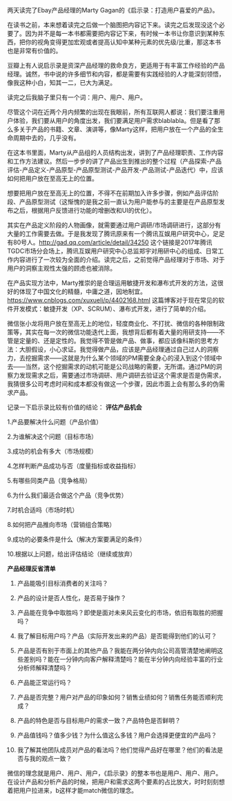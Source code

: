 
两天读完了Ebay产品经理的Marty Gagan的《启示录：打造用户喜爱的产品》。

在读书之前，本来想着读完之后做一个脑图把内容记下来。读完之后发现没这个必要了。因为并不是每一本书都需要把内容记下来，有时候一本书让你意识到某种东西，把你的视角变得更加宏观或者提高认知中某种元素的优先级/比重，那这本书也是非常有价值的。

豆瓣上有人说启示录是资深产品经理的救命良方，更适用于有丰富工作经验的产品经理。诚然，书中说的许多细节和内容，都是需要有实践经验的人才能深刻领悟，像我这种小白，知其一二，已大为满足。

读完之后我脑子里只有一个词：用户、用户、用户。

尽管这个词在近两个月内频繁的出现在我眼前，所有互联网人都说：我们要注重用户体验，我们要从用户的角度出发，我们要满足用户需求blablabla。但是看了那么多关于产品的书籍、文章、演讲等，像Marty这样，把用户放在一个产品的全生命周期中去的，几乎没有。

在这本书里面，Marty从产品组的人员结构出发，讲到了产品经理职责、工作内容和工作方法建议。然后一步步的讲了产品出生到推出的整个过程（产品探索-产品评估-产品定义-产品原型-产品原型测试-产品开发-产品测试-产品迭代）中，应该如何把用户放在至高无上的位置。

想要把用户放在至高无上的位置，不得不在前期加入许多步骤，例如产品评估阶段、产品原型测试（这惭愧的是我之前一直认为用户能参与的主要是在产品原型发布之后，根据用户反馈进行功能的增删改和UI的优化）。

其实在产品定义阶段的人物画像，就需要通过用户调研/市场调研进行，这部分有大量的工作需要去做。于是我发现了腾讯原来有一个腾讯互娱用户研究中心，足足有80号人。http://gad.qq.com/article/detail/34250 这个链接是2017年腾讯TGDC市场分会场上，腾讯互娱用户研究中心总监郑宇对用研中心的组成、日常工作内容进行了一次较为全面的介绍。读完之后，之前觉得产品经理对于市场、对于用户的洞察主观性太强的顾虑也被消除。

在产品实现方法中，Marty推崇的是合理运用敏捷开发和瀑布式开发的方法，这很好的体现了中国文化的精髓，中庸之道，因地制宜。https://www.cnblogs.com/xuxueli/p/4402168.html 这篇博客对于现在常见的软件开发模式：敏捷开发（XP、SCRUM）、瀑布式开发，进行了简单的介绍。

微信张小龙将用户放在至高无上的地位，轻度商业化、不打扰、微信的各种限制政策等，其实在每一次的微信功能迭代上面，我想背后都有着大量的用研支持——不管是定量的、还是定性的。我觉得不管是做产品、做事，都应该像科斯的思考方法：大胆假设，小心求证。我觉得做产品，应该是产品经理通过自己过人的洞察力，去挖掘需求——这就是为什么某个领域的PM需要全身心的浸入到这个领域中去——当然，这个挖掘需求的动机可能是公司战略的需要，无所谓。通过PM的洞察力发现需求之后，需要通过市场调研、用户调研去验证这个需求是否是伪需求，我猜很多公司考虑时间和成本都没有做这一个步骤，因此市面上会有那么多的伪需求产品。

记录一下启示录比较有价值的结论：
**评估产品机会** 

1.产品要解决什么问题（产品价值） 

2.为谁解决这个问题（目标市场） 

3.成功的机会有多大（市场规模） 

4.怎样判断产品成功与否（度量指标或收益指标） 

5.有哪些同类产品（竞争格局） 

6.为什么我们最适合做这个产品（竞争优势） 

7.时机合适吗（市场时机） 

8.如何把产品推向市场（营销组合策略） 

9.成功的必要条件是什么（解决方案要满足的条件） 

10.根据以上问题，给出评估结论（继续或放弃）

**产品经理反省清单**
1. 产品能吸引目标消费者的关注吗？ 

2. 产品的设计是否人性化，是否易于操作？ 

3. 产品能在竞争中取胜吗？即使是面对未来风云变化的市场，依旧有取胜的把握吗？ 

4. 我了解目标用户吗？产品（实际开发出来的产品）是否能得到他们的认可？ 

5. 产品是否有别于市面上的其他产品？我能在两分钟内向公司高管清楚地阐明这些差别吗？能在一分钟内向客户解释清楚吗？能在半分钟内向经验丰富的行业分析师解释清楚吗？

6. 产品能正常运行吗？ 

7. 产品是否完整？用户对产品的印象如何？销售业绩如何？销售任务能否顺利完成？ 

8. 产品的特色是否与目标用户的需求一致？产品特色是否鲜明？

9. 产品值钱吗？值多少钱？为什么值这么多钱？用户会选择更便宜的产品吗？
 
 10. 我了解其他团队成员对产品的看法吗？他们觉得产品好在哪里？他们的看法是否与我的观点一致？

微信的理念就是用户、用户、用户，《启示录》的整本书也是用户、用户、用户。在设计产品和分析产品的时候，把用户和需求这两个要素的占比放大，时时刻刻想着把用户拉进来，b这样才能match微信的理念。

<!--stackedit_data:
eyJoaXN0b3J5IjpbMTI3Nzk2MDcyLDIwNjY5MDU1OF19
-->
